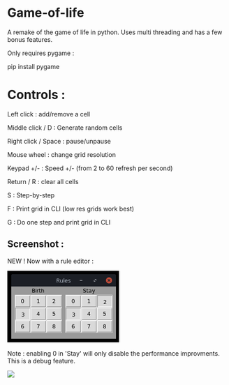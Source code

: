 # Game-of-life
A remake of the game of life in python. Uses multi threading and has a few bonus features.

Only requires pygame :

pip install pygame

# Controls :

Left  click : add/remove a cell

Middle click / D : Generate random cells

Right click / Space : pause/unpause

Mouse wheel : change grid resolution

Keypad +/-  : Speed +/- (from 2 to 60 refresh per second)

Return / R : clear all cells

S : Step-by-step

F : Print grid in CLI (low res grids work best)

G : Do one step and print grid in CLI

## Screenshot :

NEW ! Now with a rule editor :

![Screenshot](image.png?raw=true)

Note : enabling 0 in 'Stay' will only disable the performance improvments. This is a debug feature.


![](https://i.imgur.com/PkrTGnp.png)

